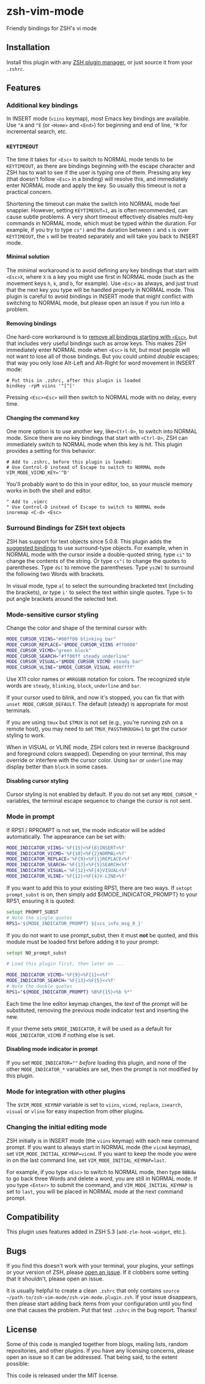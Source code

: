 # zsh-vim-mode

Friendly bindings for ZSH's vi mode

## Installation

Install this plugin with any [ZSH plugin manager][], or just source it from
your `.zshrc`.

[ZSH plugin manager]: https://github.com/unixorn/awesome-zsh-plugins/blob/master/README.md#installation

## Features

### Additional key bindings

In INSERT mode (`viins` keymap), most Emacs key bindings are available. Use
`^A` and `^E` (or `<Home>` and `<End>`) for beginning and end of line, `^R`
for incremental search, etc.

### `KEYTIMEOUT`

The time it takes for `<Esc>` to switch to NORMAL mode tends to be
`KEYTIMEOUT`, as there are bindings beginning with the escape character and
ZSH has to wait to see if the user is typing one of them. Pressing any key
(that doesn't follow `<Esc>` in a binding) will resolve this, and
immediately enter NORMAL mode and apply the key. So usually this timeout is
not a practical concern.

Shortening the timeout can make the switch into NORMAL mode feel snappier.
However, setting `KEYTIMEOUT=1`, as is often recommended, can cause subtle
problems. A very short timeout effectively disables multi-key commands in
NORMAL mode, which must be typed within the duration. For example, if you
try to type `cs")` and the duration between `c` and `s` is over
`KEYTIMEOUT`, the `s` will be treated separately and will take you back to
INSERT mode.

#### Minimal solution

The minimal workaround is to avoid defining any key bindings that start with
`<Esc>X`, where `X` is a key you might use first in NORMAL mode (such as the
movement keys `h`, `k`, and `b`, for example). Use `<Esc>` as always, and
just trust that the next key you type will be handled properly in NORMAL
mode. This plugin is careful to avoid bindings in INSERT mode that might
conflict with switching to NORMAL mode, but please open an issue if you run
into a problem.

#### Removing bindings

One hard-core workaround is to [remove all bindings starting with
`<Esc>`](http://zsh.sourceforge.net/Guide/zshguide04.html#l95), but that
includes very useful bindings such as arrow keys. This makes ZSH
immediately enter NORMAL mode when `<Esc>` is hit, but most people will not
want to lose all of those bindings. But you could unbind _double_ escapes;
that way you only lose Alt-Left and Alt-Right for word movement in INSERT
mode:

```
# Put this in .zshrc, after this plugin is loaded
bindkey -rpM viins '^[^['
```

Pressing `<Esc><Esc>` will then switch to NORMAL mode with no delay,
every time.

#### Changing the command key

One more option is to use another key, like`<Ctrl-D>`, to switch into NORMAL
mode. Since there are no key bindings that start with `<Ctrl-D>`, ZSH can
immediately switch to NORMAL mode when this key is hit. This plugin provides
a setting for this behavior:

```
# Add to .zshrc, before this plugin is loaded:
# Use Control-D instead of Escape to switch to NORMAL mode
VIM_MODE_VICMD_KEY='^D'
```

You'll probably want to do this in your editor, too, so your muscle memory
works in both the shell and editor.

```
" Add to .vimrc
" Use Control-D instead of Escape to switch to NORMAL mode
inoremap <C-d> <Esc>
```

### Surround Bindings for ZSH text objects

ZSH has support for text objects since 5.0.8. This plugin adds the
[suggested bindings][] to use surround-type objects. For example, when in
NORMAL mode with the cursor inside a double-quoted string, type `ci"` to
change the contents of the string. Or type `cs"(` to change the quotes to
parentheses. Type `ds(` to remove the parentheses. Type `ys2W]` to surround
the following two Words with brackets.

In visual mode, type `a[` to select the surrounding bracketed text
(including the brackets), or type `i'` to select the text within single
quotes. Type `S<` to put angle brackets around the selected text.

[suggested bindings]: https://sourceforge.net/p/zsh/code/ci/master/tree/Functions/Zle/surround

### Mode-sensitive cursor styling

Change the color and shape of the terminal cursor with:

```zsh
MODE_CURSOR_VIINS="#00ff00 blinking bar"
MODE_CURSOR_REPLACE="$MODE_CURSOR_VIINS #ff0000"
MODE_CURSOR_VICMD="green block"
MODE_CURSOR_SEARCH="#ff00ff steady underline"
MODE_CURSOR_VISUAL="$MODE_CURSOR_VICMD steady bar"
MODE_CURSOR_VLINE="$MODE_CURSOR_VISUAL #00ffff"
```

Use X11 color names or `#RRGGBB` notation for colors. The recognized
style words are `steady`, `blinking`, `block`, `underline` and `bar`.

If your cursor used to blink, and now it's stopped, you can fix that
with `unset MODE_CURSOR_DEFAULT`. The default (steady) is
appropriate for most terminals.

If you are using `tmux` but `$TMUX` is not set (e.g., you're running
zsh on a remote host), you may need to set `TMUX_PASSTHROUGH=1` to
get the cursor styling to work.

When in VISUAL or VLINE mode, ZSH colors text in reverse (background and
foreground colors swapped). Depending on your terminal, this may override or
interfere with the cursor color. Using `bar` or `underline` may display
better than `block` in some cases.

#### Disabling cursor styling

Cursor styling is not enabled by default. If you do not set any
`MODE_CURSOR_*` variables, the terminal escape sequence to change
the cursor is not sent.

### Mode in prompt

If RPS1 / RPROMPT is not set, the mode indicator will be added
automatically. The appearance can be set with:

```zsh
MODE_INDICATOR_VIINS='%F{15}<%F{8}INSERT<%f'
MODE_INDICATOR_VICMD='%F{10}<%F{2}NORMAL<%f'
MODE_INDICATOR_REPLACE='%F{9}<%F{1}REPLACE<%f'
MODE_INDICATOR_SEARCH='%F{13}<%F{5}SEARCH<%f'
MODE_INDICATOR_VISUAL='%F{12}<%F{4}VISUAL<%f'
MODE_INDICATOR_VLINE='%F{12}<%F{4}V-LINE<%f'
```

If you want to add this to your existing RPS1, there are two ways. If
`setopt prompt_subst` is on, then simply add ${MODE_INDICATOR_PROMPT}
to your RPS1, ensuring it is quoted:

```zsh
setopt PROMPT_SUBST
# Note the single quotes
RPS1='${MODE_INDICATOR_PROMPT} ${vcs_info_msg_0_}'
```

If you do not want to use prompt_subst, then it must **not** be
quoted, and this module must be loaded first before adding it
to your prompt:

```zsh
setopt NO_prompt_subst

# Load this plugin first, then later on ...

MODE_INDICATOR_VICMD='%F{9}<%F{1}<<%f'
MODE_INDICATOR_SEARCH='%F{13}<%F{5}<<%f'
# Note the double quotes
RPS1="${MODE_INDICATOR_PROMPT} %B%F{15}<%b %*"
```

Each time the line editor keymap changes, the *text* of the prompt
will be substituted, removing the previous mode indicator text and
inserting the new.

If your theme sets `$MODE_INDICATOR`, it will be used as a default
for `MODE_INDICATOR_VICMD` if nothing else is set.

#### Disabling mode indicator in prompt

If you set `MODE_INDICATOR=""`  _before_ loading this plugin, and none
of the other `MODE_INDICATOR_*` variables are set, then the prompt
is not modified by this plugin.

### Mode for integration with other plugins

The `$VIM_MODE_KEYMAP` variable is set to `viins`, `vicmd`, `replace`,
`isearch`, `visual` or `vline` for easy inspection from other plugins.

### Changing the initial editing mode

ZSH initially is in INSERT mode (the `viins` keymap) with each new command
prompt. If you want to always start in NORMAL mode (the `vicmd` keymap), set
`VIM_MODE_INITIAL_KEYMAP=vicmd`. If you want to keep the mode you were in on
the last command line, set `VIM_MODE_INITIAL_KEYMAP=last`.

For example, if you type `<Esc>` to switch to NORMAL mode, then type `BBBdw`
to go back three Words and delete a word, you are still in NORMAL mode. If
you type `<Enter>` to submit the command, and `VIM_MODE_INITIAL_KEYMAP` is
set to `last`, you will be placed in NORMAL mode at the next command prompt.

## Compatibility

This plugin uses features added in ZSH 5.3 (`add-zle-hook-widget`, etc.).


## Bugs

If you find this doesn't work with your terminal, your plugins, your
settings or your version of ZSH, please [open an issue][issues]. If
it clobbers some setting that it shouldn't, please open an issue.

It is usually helpful to create a clean `.zshrc` that only contains
`source ~/path-to/zsh-vim-mode/zsh-vim-mode.plugin.zsh`. If your
issue disappears, then please start adding back items from your
configuration until you find one that causes the problem. Put that test
`.zshrc` in the bug report. Thanks!

[issues]: https://github.com/softmoth/zsh-vim-mode/issues

## License

Some of this code is mangled together from blogs, mailing lists, random
repositories, and other plugins. If you have any licensing concerns, please
open an issue so it can be addressed. That being said, to the extent possible:

This code is released under the MIT license.
